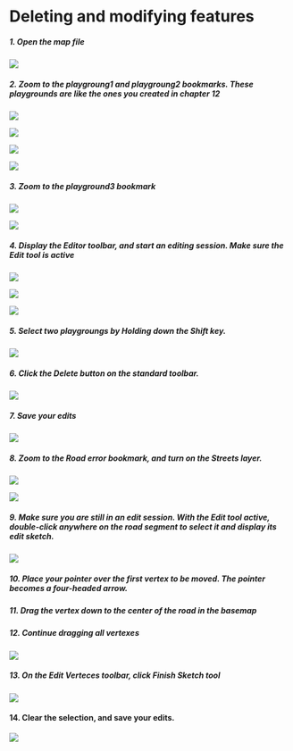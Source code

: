 # Deleting and modifying features

##### 1. Open the map file
![](./img/ArcGis-13a-01.png)

##### 2. Zoom to the playgroung1 and playgroung2 bookmarks. These playgrounds are like the ones you created in chapter 12

![](./img/ArcGis-13a-02.png)

![](./img/ArcGis-13a-03.png)

![](./img/ArcGis-13a-04.png)

![](./img/ArcGis-13a-05.png)

##### 3. Zoom to the playground3 bookmark

![](./img/ArcGis-13a-06.png)

![](./img/ArcGis-13a-07.png)

##### 4. Display the Editor toolbar, and start an editing session. Make sure the Edit tool is active

![](./img/ArcGis-13a-08.png)

![](./img/ArcGis-13a-09.png)

![](./img/ArcGis-13a-10.png)

##### 5. Select two playgroungs by Holding down the Shift key.

![](./img/ArcGis-13a-11.png)

##### 6. Click the Delete button on the standard toolbar.

![](./img/ArcGis-13a-12.png)

##### 7. Save your edits

![](./img/ArcGis-13a-13.png)

##### 8. Zoom to the Road error bookmark, and turn on the Streets layer.

![](./img/ArcGis-13a-14.png)

![](./img/ArcGis-13a-15.png)

##### 9. Make sure you are still in an edit session. With the Edit tool active, double-click anywhere on the road segment to select it and display its edit sketch.

![](./img/ArcGis-13a-16.png)

##### 10. Place your pointer over the first vertex to be moved. The pointer becomes a four-headed arrow.

##### 11. Drag the vertex down to the center of the road in the basemap

##### 12. Continue dragging all vertexes

![](./img/ArcGis-13a-17.png)

##### 13. On the Edit Verteces toolbar, click Finish Sketch tool

![](./img/ArcGis-13a-18.png)

#### 14. Clear the selection, and save your edits.

![](./img/ArcGis-13a-19.png)





